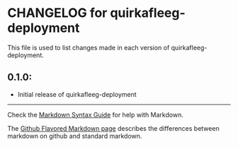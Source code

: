 # CHANGELOG for quirkafleeg-deployment

This file is used to list changes made in each version of quirkafleeg-deployment.

## 0.1.0:

* Initial release of quirkafleeg-deployment

- - -
Check the [Markdown Syntax Guide](http://daringfireball.net/projects/markdown/syntax) for help with Markdown.

The [Github Flavored Markdown page](http://github.github.com/github-flavored-markdown/) describes the differences between markdown on github and standard markdown.
